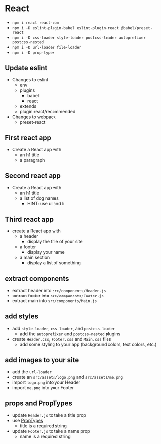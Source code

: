 # React

* `npm i react react-dom`
* `npm i -D eslint-plugin-babel eslint-plugin-react @babel/preset-react`
* `npm i -D css-loader style-loader postcss-loader autoprefixer postcss-nested`
* `npm i -D url-loader file-loader`
* `npm i -D prop-types`

## Update eslint

* Changes to eslint
  * env
  * plugins
    * babel
    * react
  * extends
   * plugin:react/recommended
* Changes to webpack
  * preset-react

## First react app

* Create a React app with
  * an h1 title
  * a paragraph

## Second react app

* Create a React app with
  * an h1 title
  * a list of dog names
    * HINT: use ul and li

## Third react app

* create a React app with
  * a header
    * display the title of your site
  * a footer
    * display your name
  * a main section
    * display a list of something

## extract components

* extract header into `src/components/Header.js`
* extract footer into `src/components/Footer.js`
* extract main into `src/components/Main.js`

## add styles

* add `style-loader`, `css-loader`, and `postcss-loader`
  * add the `autoprefixer` and `postcss-nested` plugins
* create `Header.css`, `Footer.css` and `Main.css` files
  * add some styling to your app (background colors, text colors, etc.)

## add images to your site

* add the `url-loader`
* create an `src/assets/logo.png` and `src/assets/me.png`
* import `logo.png` into your Header
* import `me.png` into your Footer

## props and PropTypes

* update `Header.js` to take a title prop
* use [PropTypes](https://reactjs.org/docs/typechecking-with-proptypes.html)
  * title is a required string
* update `Footer.js` to take a name prop
  * name is a required string
